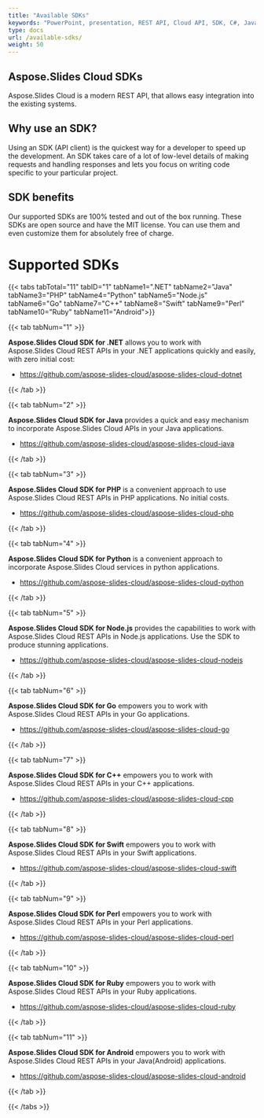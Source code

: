 ```yaml
---
title: "Available SDKs"
keywords: "PowerPoint, presentation, REST API, Cloud API, SDK, C#, Java, PHP, Ruby, Python, Node.js, C++, Perl, Go, Swift"
type: docs
url: /available-sdks/
weight: 50
---
```


## **Aspose.Slides Cloud SDKs**
Aspose.Slides Cloud is a modern REST API, that allows easy integration into the existing systems.
## **Why use an SDK?**
Using an SDK (API client) is the quickest way for a developer to speed up the development. An SDK takes care of a lot of low-level details of making requests and handling responses and lets you focus on writing code specific to your particular project.
## **SDK benefits**
Our supported SDKs are 100% tested and out of the box running. These SDKs are open source and have the MIT license. You can use them and even customize them for absolutely free of charge.
# **Supported SDKs**
{{< tabs tabTotal="11" tabID="1" tabName1=".NET" tabName2="Java" tabName3="PHP" tabName4="Python" tabName5="Node.js" tabName6="Go" tabName7="C++" tabName8="Swift" tabName9="Perl" tabName10="Ruby" tabName11="Android">}}

{{< tab tabNum="1" >}}

**Aspose.Slides Cloud SDK for .NET** allows you to work with Aspose.Slides Cloud REST APIs in your .NET applications quickly and easily, with zero initial cost:

- <https://github.com/aspose-slides-cloud/aspose-slides-cloud-dotnet>

{{< /tab >}}

{{< tab tabNum="2" >}}

**Aspose.Slides Cloud SDK for Java** provides a quick and easy mechanism to incorporate Aspose.Slides Cloud APIs in your Java applications.

- <https://github.com/aspose-slides-cloud/aspose-slides-cloud-java>

{{< /tab >}}

{{< tab tabNum="3" >}}

**Aspose.Slides Cloud SDK for PHP** is a convenient approach to use Aspose.Slides Cloud REST APIs in PHP applications. No initial costs.

- <https://github.com/aspose-slides-cloud/aspose-slides-cloud-php>

{{< /tab >}}

{{< tab tabNum="4" >}}

**Aspose.Slides Cloud SDK for Python** is a convenient approach to incorporate Aspose.Slides Cloud services in python applications.

- <https://github.com/aspose-slides-cloud/aspose-slides-cloud-python>

{{< /tab >}}

{{< tab tabNum="5" >}}

**Aspose.Slides Cloud SDK for Node.js** provides the capabilities to work with Aspose.Slides Cloud REST APIs in Node.js applications. Use the SDK to produce stunning applications.

- <https://github.com/aspose-slides-cloud/aspose-slides-cloud-nodejs>

{{< /tab >}}

{{< tab tabNum="6" >}}

**Aspose.Slides Cloud SDK for Go** empowers you to work with Aspose.Slides Cloud REST APIs in your Go applications.

- <https://github.com/aspose-slides-cloud/aspose-slides-cloud-go>

{{< /tab >}}

{{< tab tabNum="7" >}}

**Aspose.Slides Cloud SDK for C++** empowers you to work with Aspose.Slides Cloud REST APIs in your C++ applications.

- <https://github.com/aspose-slides-cloud/aspose-slides-cloud-cpp>

{{< /tab >}}

{{< tab tabNum="8" >}}

**Aspose.Slides Cloud SDK for Swift** empowers you to work with Aspose.Slides Cloud REST APIs in your Swift applications.

- <https://github.com/aspose-slides-cloud/aspose-slides-cloud-swift>

{{< /tab >}}

{{< tab tabNum="9" >}}

**Aspose.Slides Cloud SDK for Perl** empowers you to work with Aspose.Slides Cloud REST APIs in your Perl applications.

- <https://github.com/aspose-slides-cloud/aspose-slides-cloud-perl>

{{< /tab >}}

{{< tab tabNum="10" >}}

**Aspose.Slides Cloud SDK for Ruby** empowers you to work with Aspose.Slides Cloud REST APIs in your Ruby applications.

- <https://github.com/aspose-slides-cloud/aspose-slides-cloud-ruby>

{{< /tab >}}

{{< tab tabNum="11" >}}

**Aspose.Slides Cloud SDK for Android** empowers you to work with Aspose.Slides Cloud REST APIs in your Java(Android) applications.

- <https://github.com/aspose-slides-cloud/aspose-slides-cloud-android>

{{< /tab >}}

{{< /tabs >}}

